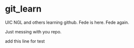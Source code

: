 # git_learn
UIC NGL and others learning github.
Fede is here. Fede again. 

Just messing with you repo.

add this line for test
